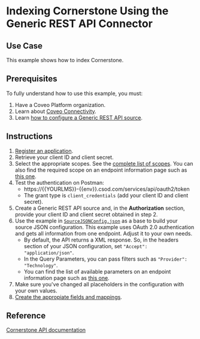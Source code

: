 # Indexing Cornerstone Using the Generic REST API Connector

## Use Case
This example shows how to index Cornerstone.

## Prerequisites
To fully understand how to use this example, you must:
1. Have a Coveo Platform organization.
2. Learn about [Coveo Connectivity](https://docs.coveo.com/en/1702/).
3. Learn [how to configure a Generic REST API source](https://docs.coveo.com/en/1896/).

## Instructions
1. [Register an application](https://apiexplorer.csod.com/apiconnectorweb/apiexplorer#/info).
2. Retrieve your client ID and client secret.
3. Select the appropriate scopes. See the [complete list of scopes](https://apiexplorer.csod.com/apiconnectorweb/apiexplorer#/scopes-security-permissions). You can also find the required scope on an endpoint information page such as [this one](https://apiexplorer.csod.com/apiconnectorweb/apiexplorer#/apidoc/59aa5211-b2c9-45af-97b1-0c0902dc4060).
4. Test the authentication on Postman:
    * https://{{YOURLMS}}-{{env}}.csod.com/services/api/oauth2/token
    * The grant type is `client_credentials` (add your client ID and client secret).
5. Create a Generic REST API source and, in the **Authorization** section, provide your client ID and client secret obtained in step 2.
6. Use the example in [`SourceJSONConfig.json`](https://github.com/coveooss/connectivity-library/blob/master/Cornerstone/SourceJSONConfig.json) as a base to build your source JSON configuration. This example uses OAuth 2.0 authentication and gets all information from one endpoint. Adjust it to your own needs.
    * By default, the API returns a XML response. So, in the headers section of your JSON configuration, set `"Accept": "application/json"`.
    * In the Query Parameters, you can pass filters such as `"Provider": "Technology"`.
    * You can find the list of available parameters on an endpoint information page such as [this one](https://apiexplorer.csod.com/apiconnectorweb/apiexplorer#/apidoc/59aa5211-b2c9-45af-97b1-0c0902dc4060).
7. Make sure you've changed all placeholders in the configuration with your own values.
8. [Create the appropiate fields and mappings](https://docs.coveo.com/en/1896/#completion).

## Reference
[Cornerstone API documentation](https://apiexplorer.csod.com/apiconnectorweb/apiexplorer#/info)
